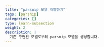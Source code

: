 ```yaml
---
title: "parsnip 모델 개발하기"
tags: [parsnip]
categories: []
type: learn-subsection
weight: 2
description: | 
  기존 구현된 모델로부터 parsnip 모델을 생성합니다.
---
```






















































